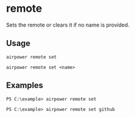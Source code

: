 # remote

Sets the remote or clears it if no name is provided.

## Usage

	airpower remote set

	airpower remote set <name>

## Examples

```
PS C:\example> airpower remote set
```

```
PS C:\example> airpower remote set github
```
